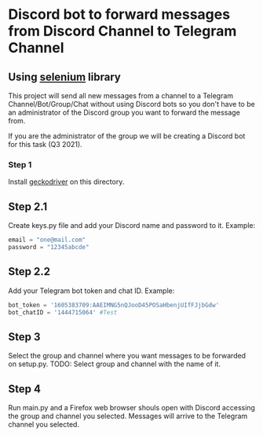 # Discord bot to forward messages from Discord Channel to Telegram Channel

## Using [selenium](https://selenium-python.readthedocs.io/installation.html) library

This project will send all new messages from a channel to a Telegram Channel/Bot/Group/Chat without using Discord bots so you don't have to be an administrator of the Discord group you want to forward the message from.

If you are the administrator of the group we will be creating a Discord bot for this task (Q3 2021).

### Step 1

Install [geckodriver](https://github.com/mozilla/geckodriver/releases) on this directory.

## Step 2.1

Create keys.py file and add your Discord name and password to it.
Example:

```python
email = "one@mail.com"
password = "12345abcde"
```

## Step 2.2

Add your Telegram bot token and chat ID.
Example:

```python
bot_token = '1605383709:AAEIMNG5nQJooD45POSaHbenjUIfFJjbGdw'
bot_chatID = '1444715064' #Test
```

## Step 3

Select the group and channel where you want messages to be forwarded on setup.py. TODO: Select group and channel with the name of it.

## Step 4

Run main.py and a Firefox web browser shouls open with Discord accessing the group and channel you selected. Messages will arrive to the Telegram channel you selected.
